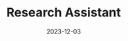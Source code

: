 ---
layout: posts
title: "Research Assistant"
date: 2023-12-03
tags: experience ArcGIS
company: UBC School of Music
location: Vancouver, BC, Canada
dates: April 2017 to Jan. 2018
description: As a research assistant studying polyrhythmic music, I worked closely with Dr. Ève Poudrier, whose work in the area of rhythm, cognition, and entrainment was instrumental in shaping my perspective of the pervasiveness of rhythm, and the immersive potential of rhythmic cues in user interfaces. I was an acknowledged contributor to her paper 'Modeling Rhythmic Complexity in a Corpus of Polyrhythm Examples from Europe and America, 1900-1950' which investigated the historical factors impacting contemporary Western art music's rhythmic structures. Used ArcGIS Desktop/Online to analyze and visualize the geographic aspect of these historic trends.
---